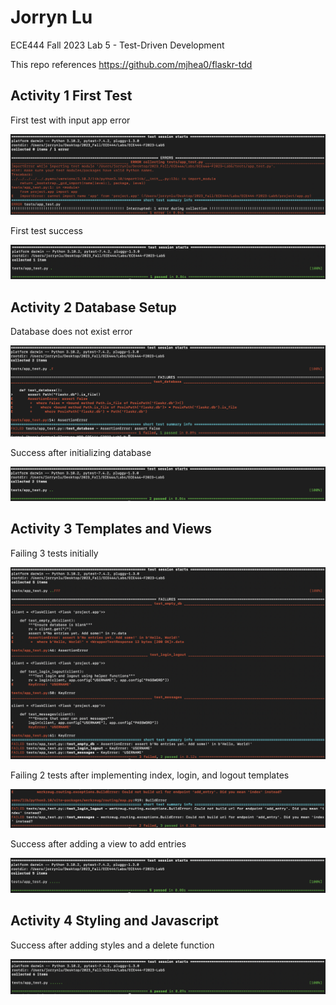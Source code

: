 # Jorryn Lu
ECE444 Fall 2023 Lab 5 - Test-Driven Development

This repo references https://github.com/mjhea0/flaskr-tdd

## Activity 1 First Test
First test with input app error
<p>
    <img src="screenshots/1-1-error.png" alt="Screenshot Activity 1-1"/>
</p>

First test success
<p>
    <img src="screenshots/1-2-success.png" alt="Screenshot Activity 1-2"/>
</p>

## Activity 2 Database Setup
Database does not exist error
<p>
    <img src="screenshots/2-1-error.png" alt="Screenshot Activity 2-1"/>
</p>

Success after initializing database
<p>
    <img src="screenshots/2-2-success.png" alt="Screenshot Activity 2-2"/>
</p>

## Activity 3 Templates and Views
Failing 3 tests initially
<p>
    <img src="screenshots/3-1-error.png" alt="Screenshot Activity 3-1"/>
</p>

Failing 2 tests after implementing index, login, and logout templates
<p>
    <img src="screenshots/3-2-error.png" alt="Screenshot Activity 3-2"/>
</p>

Success after adding a view to add entries
<p>
    <img src="screenshots/3-3-success.png" alt="Screenshot Activity 3-3"/>
</p>

## Activity 4 Styling and Javascript
Success after adding styles and a delete function
<p>
    <img src="screenshots/4-1-success.png" alt="Screenshot Activity 4-1"/>
</p>
